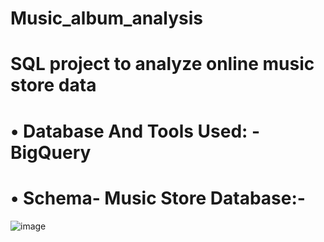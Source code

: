# Music_album_analysis
# SQL project to analyze online music store data

# • Database And Tools Used: - BigQuery

# • Schema- Music Store Database:- 
![image](https://github.com/user-attachments/assets/74869bbb-b057-4f8b-8872-361f6c7cb3f0)

